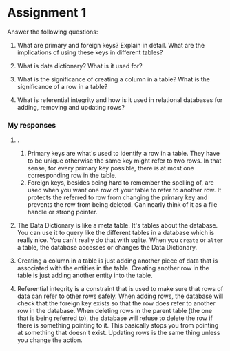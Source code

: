 # Assignment 1

Answer the following questions:

1. What are primary and foreign keys? Explain in detail. What are the implications
   of using these keys in different tables?

2. What is data dictionary? What is it used for?

3. What is the significance of creating a column in a table? What is the
   significance of a row in a table?

4. What is referential integrity and how is it used in relational databases for
   adding, removing and updating rows?

### My responses

1. .
   1. Primary keys are what's used to identify a row in a table.
      They have to be unique otherwise the same key might refer to two rows.
      In that sense, for every primary key possible, there is at most one
      corresponding row in the table.
   2. Foreign keys, besides being hard to remember the spelling of, are used when
      you want one row of your table to refer to another row.
      It protects the referred to row from changing the primary key and prevents
      the row from being deleted. Can nearly think of it as a file handle or strong pointer.

2. The Data Dictionary is like a meta table. It's tables about the database.
   You can use it to query like the different tables in a database which is really
   nice. You can't really do that with sqlite. When you `create` or `alter` a table,
   the database accesses or changes the Data Dictionary.

3. Creating a column in a table is just adding another piece of data that is
   associated with the entities in the table. Creating another row in the table
   is just adding another entity into the table.

4. Referential integrity is a constraint that is used to make sure that rows of
   data can refer to other rows safely. When adding rows, the database will check
   that the foreign key exists so that the row does refer to another row in the database.
   When deleting rows in the parent table (the one that is being referred to), the database
   will refuse to delete the row if there is something pointing to it. This basically
   stops you from pointing at something that doesn't exist. Updating rows is the same thing
   unless you change the action.

